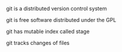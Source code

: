 git is a distributed version control system 

git is free software distributed under the GPL 

git has mutable index called stage

git tracks changes of files